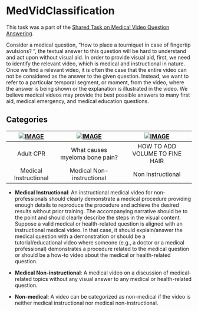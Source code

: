 # MedVidClassification
This task was a part of the [Shared Task on Medical Video Question Answering](https://medvidqa.github.io/).

Consider a medical question, “How to place a tourniquet in case of fingertip avulsions? ”, the textual answer to this question will be hard to understand and act upon without visual aid. In order to provide visual aid, first, we need to identify the relevant video, which is medical and instructional in nature. Once we find a relevant video, it is often the case that the entire video can not be considered as the answer to the given question. Instead, we want to refer to a particular temporal segment, or moment, from the video, where the answer is being shown or the explanation is illustrated in the video. We believe medical videos may provide the best possible answers to many first aid, medical emergency, and medical education questions.


## Categories

| [![IMAGE](https://img.youtube.com/vi/OaSovqEimyA/0.jpg)](https://www.youtube.com/embed/OaSovqEimyA) | [![IMAGE](https://img.youtube.com/vi/YqHv_8rKkeE/0.jpg)](https://www.youtube.com/embed/YqHv_8rKkeE) | [![IMAGE](https://img.youtube.com/vi/hE63VMlLyB8/0.jpg)](https://www.youtube.com/embed/hE63VMlLyB8) | 
:-------------------------:|:-------------------------:|:-------------------------:
Adult CPR | What causes myeloma bone pain? | HOW TO ADD VOLUME TO FINE HAIR
Medical Instructional | Medical Non-instructional | Non Instructional

- <b>Medical Instructional</b>: An instructional medical video for non-professionals should clearly demonstrate a medical procedure providing enough details to reproduce the procedure and achieve the desired results without prior training. The accompanying narrative should be to the point and should clearly describe the steps in the visual content. Suppose a valid medical or health-related question is aligned with an instructional medical video. In that case, it should explain/answer the medical question with a demonstration or should be a tutorial/educational video where someone (e.g., a doctor or a medical professional) demonstrates a procedure related to the medical question or should be a how-to video about the medical or health-related question.

- <b>Medical Non-instructional</b>: A medical video on a discussion of medical-related topics without any visual answer to any medical or health-related question.

- <b>Non-medical</b>: A video can be categorized as non-medical if the video is neither medical instructional nor medical non-instructional.
       

